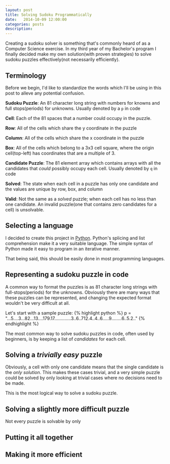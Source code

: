 ```yaml
---
layout: post
title: Solving Sudoku Programmatically
date:   2014-10-09 12:00:00
categories: posts
description:
---
```


Creating a sudoku solver is something that's commonly heard of as a Computer Science exercise. In my third year of my Bachelor's program I finally decided make my own solution(with proven strategies) to solve sudoku puzzles effectively(not necessarily efficiently).

## Terminology

Before we begin, I'd like to standardize the words which I'll be using in this post to alleve any potential confusion.

**Sudoku Puzzle**: An 81 character long string with numbers for knowns and full stops(periods) for unknowns. Usually denoted by a `p` in code

**Cell**: Each of the 81 spaces that a number could occupy in the puzzle.

**Row**: All of the cells which share the y coordinate in the puzzle

**Column**: All of the cells which share the x coordinate in the puzzle

**Box**: All of the cells which belong to a 3x3 cell square, where the origin cell(top-left) has coordinates that are a multiple of 3.

**Candidate Puzzle**: The 81 element array which contains arrays with all the candidates that *could*
possibly occupy each cell. Usually denoted by `q` in code

**Solved**: The state when each cell in a puzzle has only one candidate and the values are unique by row, box, and column

**Valid**: Not the same as a *solved* puzzle; when each cell has no less than one candidate. An invalid puzzle(one that contains zero candidates for a cell) is unsolvable.


## Selecting a language

I decided to create this project in [Python](https://www.python.org/). Python's splicing and list comprehension make it a very suitable language. The simple syntax of Python made it easy to program in an iterative manner.

That being said, this should be easily done in most programming languages.

## Representing a sudoku puzzle in code

A common way to format the puzzles is as 81 character long strings with full-stops(periods) for the unknowns. Obviously there are many ways that these puzzles can be represented, and changing the expected format wouldn't be very difficult at all.

Let's start with a sample puzzle:
{% highlight python %}
    p = "...5....3...82...13....179.17.............3..6..712.4..4..6.....9........6..5.2.."
{% endhighlight %}

The most common way to solve sudoku puzzles in code, often used by beginners, is by keeping a list of *candidates* for each cell.

## Solving a *trivially easy* puzzle

Obviously, a cell with only one candidate means that the single candidate is the *only solution*. This makes these cases trivial, and a very simple puzzle could be solved by only looking at trivial cases where no decisions need to be made.

This is the most logical way to solve a sudoku puzzle.



## Solving a slightly more difficult puzzle

Not every puzzle is solvable by only

## Putting it all together

## Making it more efficient